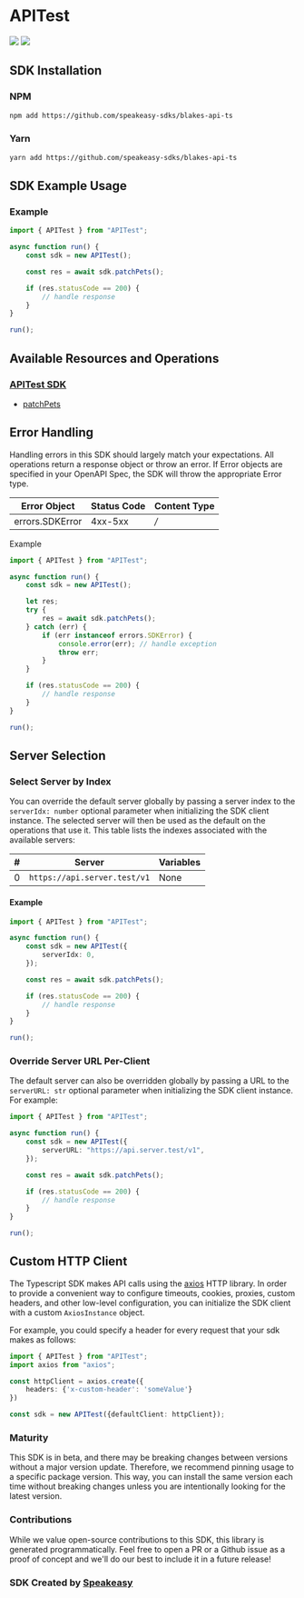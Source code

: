 # APITest

<div align="left">
    <a href="https://speakeasyapi.dev/"><img src="https://custom-icon-badges.demolab.com/badge/-Built%20By%20Speakeasy-212015?style=for-the-badge&logoColor=FBE331&logo=speakeasy&labelColor=545454" /></a>
    <a href="https://github.com/speakeasy-sdks/blakes-api-ts.git/actions"><img src="https://img.shields.io/github/actions/workflow/status/speakeasy-sdks/bolt-php/speakeasy_sdk_generation.yml?style=for-the-badge" /></a>
    
</div>

<!-- Start SDK Installation [installation] -->
## SDK Installation

### NPM

```bash
npm add https://github.com/speakeasy-sdks/blakes-api-ts
```

### Yarn

```bash
yarn add https://github.com/speakeasy-sdks/blakes-api-ts
```
<!-- End SDK Installation [installation] -->

<!-- Start SDK Example Usage [usage] -->
## SDK Example Usage

### Example

```typescript
import { APITest } from "APITest";

async function run() {
    const sdk = new APITest();

    const res = await sdk.patchPets();

    if (res.statusCode == 200) {
        // handle response
    }
}

run();

```
<!-- End SDK Example Usage [usage] -->

<!-- Start Available Resources and Operations [operations] -->
## Available Resources and Operations

### [APITest SDK](docs/sdks/apitest/README.md)

* [patchPets](docs/sdks/apitest/README.md#patchpets)
<!-- End Available Resources and Operations [operations] -->







<!-- Start Error Handling [errors] -->
## Error Handling

Handling errors in this SDK should largely match your expectations.  All operations return a response object or throw an error.  If Error objects are specified in your OpenAPI Spec, the SDK will throw the appropriate Error type.

| Error Object    | Status Code     | Content Type    |
| --------------- | --------------- | --------------- |
| errors.SDKError | 4xx-5xx         | */*             |

Example

```typescript
import { APITest } from "APITest";

async function run() {
    const sdk = new APITest();

    let res;
    try {
        res = await sdk.patchPets();
    } catch (err) {
        if (err instanceof errors.SDKError) {
            console.error(err); // handle exception
            throw err;
        }
    }

    if (res.statusCode == 200) {
        // handle response
    }
}

run();

```
<!-- End Error Handling [errors] -->



<!-- Start Server Selection [server] -->
## Server Selection

### Select Server by Index

You can override the default server globally by passing a server index to the `serverIdx: number` optional parameter when initializing the SDK client instance. The selected server will then be used as the default on the operations that use it. This table lists the indexes associated with the available servers:

| # | Server | Variables |
| - | ------ | --------- |
| 0 | `https://api.server.test/v1` | None |

#### Example

```typescript
import { APITest } from "APITest";

async function run() {
    const sdk = new APITest({
        serverIdx: 0,
    });

    const res = await sdk.patchPets();

    if (res.statusCode == 200) {
        // handle response
    }
}

run();

```


### Override Server URL Per-Client

The default server can also be overridden globally by passing a URL to the `serverURL: str` optional parameter when initializing the SDK client instance. For example:
```typescript
import { APITest } from "APITest";

async function run() {
    const sdk = new APITest({
        serverURL: "https://api.server.test/v1",
    });

    const res = await sdk.patchPets();

    if (res.statusCode == 200) {
        // handle response
    }
}

run();

```
<!-- End Server Selection [server] -->



<!-- Start Custom HTTP Client [http-client] -->
## Custom HTTP Client

The Typescript SDK makes API calls using the [axios](https://axios-http.com/docs/intro) HTTP library.  In order to provide a convenient way to configure timeouts, cookies, proxies, custom headers, and other low-level configuration, you can initialize the SDK client with a custom `AxiosInstance` object.

For example, you could specify a header for every request that your sdk makes as follows:

```typescript
import { APITest } from "APITest";
import axios from "axios";

const httpClient = axios.create({
    headers: {'x-custom-header': 'someValue'}
})

const sdk = new APITest({defaultClient: httpClient});
```
<!-- End Custom HTTP Client [http-client] -->

<!-- Placeholder for Future Speakeasy SDK Sections -->



### Maturity

This SDK is in beta, and there may be breaking changes between versions without a major version update. Therefore, we recommend pinning usage
to a specific package version. This way, you can install the same version each time without breaking changes unless you are intentionally
looking for the latest version.

### Contributions

While we value open-source contributions to this SDK, this library is generated programmatically.
Feel free to open a PR or a Github issue as a proof of concept and we'll do our best to include it in a future release!

### SDK Created by [Speakeasy](https://docs.speakeasyapi.dev/docs/using-speakeasy/client-sdks)
